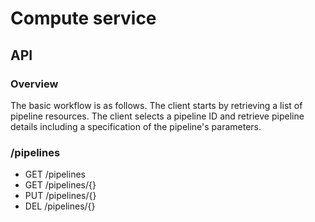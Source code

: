 # Compute service

## API

### Overview

The basic workflow is as follows. The client starts by retrieving a list of
pipeline resources. The client selects a pipeline ID and retrieve pipeline
details including a specification of the pipeline's parameters.

### /pipelines

 - GET /pipelines
 - GET /pipelines/{}
 - PUT /pipelines/{}
 - DEL /pipelines/{}
